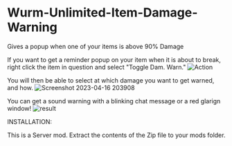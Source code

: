 # Wurm-Unlimited-Item-Damage-Warning
Gives a popup when one of your items is above 90% Damage

If you want to get a reminder popup on your item when it is about to break, right click the item in question and select "Toggle Dam. Warn."
![Action](https://user-images.githubusercontent.com/36503011/232532939-fb30a861-3349-4ef4-bf5b-c010d3f897d4.png)

You will then be able to select at which damage you want to get warned, and how.
![Screenshot 2023-04-16 203908](https://user-images.githubusercontent.com/36503011/232533359-2b7980c5-fc14-401b-a558-21755069e62d.png)

You can get a sound warning with a blinking chat message or a red glarign window!
![result](https://user-images.githubusercontent.com/36503011/232533388-c0f2e030-f493-4875-a36b-63e3b9f05533.png)

INSTALLATION:

This is a Server mod. Extract the contents of the Zip file to your mods folder.
